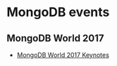 # MongoDB events

## MongoDB World 2017

* [MongoDB World 2017 Keynotes](https://www.mongodb.com/presentations/mongodb-world-2017-keynotes)
